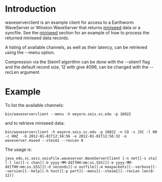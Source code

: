 # Introduction #

waveserverclient is an example client for access to a Earthworm WaveServer or Winston WaveServer that returns [miniseed](http://code.google.com/p/seisfile/wiki/MiniSeed) data or a syncfile. See the [miniseed](http://code.google.com/p/seisfile/wiki/MiniSeed) section for an example of how to process the returned miniseed data records.

A listing of available channels, as well as their latency, can be retrieved using the --menu option.

Compression via the Steim1 algorithm can be done with the --stiem1 flag and the default record size, 12 with give 4096, can be changed with the --recLen argument.

# Example #

To list the available channels:
```
bin/waveserverclient --menu -h eeyore.seis.sc.edu -p 16022 
```

and to retrieve miniseed data:

```
bin/waveserverclient -h eeyore.seis.sc.edu -p 16022 -n CO -s JSC -l 00 -c HHZ  -b 2012-01-01T12:34:56 -e 2012-01-01T12:56:32 -o waveserver.mseed --steim1 --recLen 8
```

The usage is:

```
java edu.sc.seis.seisFile.waveserver.WaveServerClient [-n net][-s sta][-l loc][-c chan][-b yyyy-MM-dd[THH:mm:ss.SSS]][-e yyyy-MM-dd[THH:mm:ss.SSS]][-d seconds][-o outfile][-m maxpackets][--verbose][--version][--help][-h host][-p port][--menu][--steim1][--recLen len(8-12)]
```
